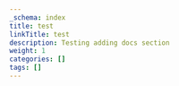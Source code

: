 ```yaml
---
_schema: index
title: test
linkTitle: test
description: Testing adding docs section
weight: 1
categories: []
tags: []
---
```

